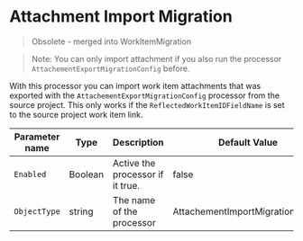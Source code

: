 # Attachment Import Migration

>  Obsolete - merged into WorkItemMigration

> Note: You can only import attachment if you also run the processor `AttachementExportMigrationConfig` before.

With this processor you can import work item attachments that was exported with the `AttachementExportMigrationConfig` processor from the source project. This only works if the `ReflectedWorkItemIDFieldName` is set to the source project work item link.


| Parameter name | Type    | Description                       | Default Value                            |
|----------------|---------|-----------------------------------|------------------------------------------|
| `Enabled`        | Boolean | Active the processor if it true.  | false                                    |
| `ObjectType`     | string  | The name of the processor         | AttachementImportMigrationConfig |

